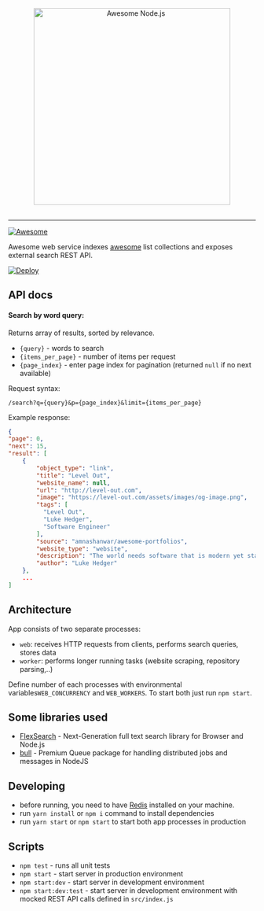<div align="center">
	<img width="400" src="https://api.awesomesearch.in/logo.png" alt="Awesome Node.js">
</div>
<br>
<hr>

[![Awesome](https://awesome.re/badge-flat2.svg)](https://awesome.re)
<br>

Awesome web service indexes [awesome](https://awesome.com/sindresorhus/awesome) list collections and exposes external search REST API.

[![Deploy](https://www.herokucdn.com/deploy/button.png)](https://heroku.com/deploy)


## API docs

#### Search by word query:
Returns array of results, sorted by relevance.
- `{query}` - words to search
- `{items_per_page}` - number of items per request
- `{page_index}` - enter page index for pagination (returned `null` if no next available)

Request syntax:
```
/search?q={query}&p={page_index}&limit={items_per_page}
```

Example response:
```json
{
"page": 0,
"next": 15,
"result": [
    {
        "object_type": "link",
        "title": "Level Out",
        "website_name": null,
        "url": "http://level-out.com",
        "image": "https://level-out.com/assets/images/og-image.png",
        "tags": [
          "Level Out",
          "Luke Hedger",
          "Software Engineer"
        ],
        "source": "amnashanwar/awesome-portfolios",
        "website_type": "website",
        "description": "The world needs software that is modern yet stable, balanced skillfully between innovation and standards",
        "author": "Luke Hedger"
    },
    ...
]
```

## Architecture
App consists of two separate processes:
- `web`: receives HTTP requests from clients, performs search queries, stores data
- `worker`: performs longer running tasks (website scraping, repository parsing,..)

Define number of each processes with environmental variables`WEB_CONCURRENCY` and `WEB_WORKERS`.
To start both just run `npm start`.

## Some libraries used
- [FlexSearch](https://github.com/nextapps-de/flexsearch) - Next-Generation full text search library for Browser and Node.js
- [bull](https://github.com/OptimalBits/bull) - Premium Queue package for handling distributed jobs and messages in NodeJS

## Developing

- before running, you need to have [Redis](https://redis.io/) installed on your machine. 
- run `yarn install` or `npm i` command to install dependencies
- run `yarn start` or `npm start` to start both app processes in production

## Scripts

- `npm test` - runs all unit tests
- `npm start` - start server in production environment
- `npm start:dev` - start server in development environment
- `npm start:dev:test` - start server in development environment with mocked REST API calls defined in `src/index.js`
